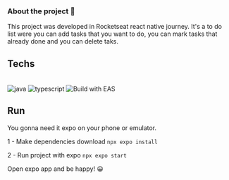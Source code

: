 ### About the project 👋

This project was developed in Rocketseat react native journey.
It's a to do list were you can add tasks that you want to do, you can mark tasks that already done and you can delete taks.

## Techs

<div style="display: inline_block"><br/>
  <img align="center" alt="java" src="https://img.shields.io/badge/React_Native-20232A?style=for-the-badge&logo=react&logoColor=61DAFB" />
  <img align="center" alt="typescript" src="https://img.shields.io/badge/TypeScript-007ACC?style=for-the-badge&logo=typescript&logoColor=white" />
  <img align="center" alt="Build with EAS" src="https://img.shields.io/badge/Build-000.svg?style=for-the-badge&logo=EXPO&labelColor=000&logoColor=FFF">
</div>

## Run

You gonna need it expo on your phone or emulator.

1 - Make dependencies download
`npx expo install`

2 - Run project with expo
`npx expo start`

Open expo app and be happy! :grinning: